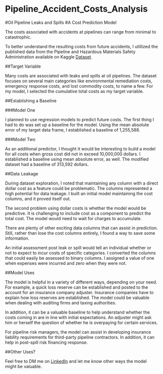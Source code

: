 # Pipeline_Accident_Costs_Analysis
#Oil Pipeline Leaks and Spills 
#A Cost Prediction Model

The costs associated with accidents at pipelines can range from minimal to catastrophic.

To better understand the resulting costs from future accidents, I utillized the published data from the Pipeline and Hazardous Materials Safety Administration available on Kaggle [Dataset](https://www.kaggle.com/usdot/pipeline-accidents).

##Target Variable

Many costs are associated with leaks and spills at oil pipelines.  The dataset focuses on several main categories like environmental remediation costs, emergency response costs, and lost commodity costs, to name a few.  For my model, I selected the cumulative total costs as my target variable.

##Establishing a Baseline

###Model One

I planned to use regression models to predict future costs.  The first thing I had to do was set up a baseline for the model.  Using the mean absolute error of my target data frame, I established a baseline of 1,255,588.  

###Model Two

As an additional predictor, I thought it would be interesting to build a model for all costs when gross cost did not in exceed 10,000,000 dollars.  I established a baseline using mean absolute error, as well.  The modified dataset had a baseline of 313,592 dollars.

##Data Leakage

During dataset exploration, I noted that maintaining any column with a direct dollar cost as a feature could be problematic.  The columns represented a high potential for data leakage.  I built an initial model maintaining the cost columns, and it proved itself out.  

The second problem using dollar costs is whether the model would be predictive.  It is challenging to include cost as a component to predict the total cost.  The model would need to wait for charges to accumulate.

There are plenty of other exciting data columns that can assist in prediction.  Still, rather than lose the cost columns entirely, I found a way to save some information.

An initial assessment post leak or spill would tell an individual whether or not to expect to incur costs of specific categories.  I converted the columns that could easily be assessed to binary columns.  I assigned a value of one when expenses were incurred and zero when they were not.

##Model Uses

The model is helpful in a variety of different ways, depending on your need.  For example, a quick loss reserve can be established and posted to the account for an insurance company adjuster.  Insurance companies have to explain how loss reserves are established.  The model could be valuable when dealing with auditing firms and taxing authorities.  

In addition, it can be a valuable baseline to help understand whether the costs coming in are in line with initial expectations.  An adjuster might ask him or herself the question of whether he is overpaying for certain services.

For pipeline risk managers, the model can assist in developing insurance liability requirements for third-party pipeline contractors.  In addition, it can help in post-spill risk financing response.

##Other Uses?

Feel free to DM me on [LinkedIn](https://www.linkedin.com/in/michaeljpetrus/) and let me know other ways the model might be valuable. 

